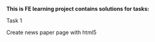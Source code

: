 **This is FE learning project
contains solutions for tasks:** 

Task 1

Create news paper page with html5  